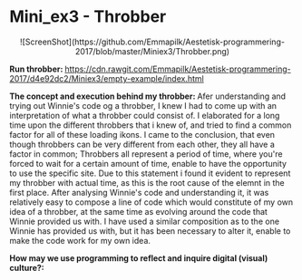 <H1> Mini_ex3 - Throbber </H1>
<p align="center">![ScreenShot](https://github.com/Emmapilk/Aestetisk-programmering-2017/blob/master/Miniex3/Throbber.png)

<b> Run throbber: </b> https://cdn.rawgit.com/Emmapilk/Aestetisk-programmering-2017/d4e92dc2/Miniex3/empty-example/index.html

<b> The concept and execution behind my throbber: </b> 
Afer understanding and trying out Winnie's code og a throbber, I knew I had to come up with an interpretation of what a throbber could consist of. I elaborated for a long time upon the different throbbers that i knew of, and tried to find a common factor for all of these loading ikons. I came to the conclusion, that even though throbbers can be very different from each other, they all have a factor in common; Throbbers all represent a period of time, where you're forced to wait for a certain amount of time, enable to have the opportunity to use the specific site. Due to this statement i found it evident to represent my throbber with actual time, as this is the root cause of the elemnt in the first place. 
After analysing Winnie's code and understanding it, it was relatively easy to compose a line of code which would constitute of my own idea of a throbber, at the same time as evolving around the code that Winnie provided us with. I have used a similar composition as to the one Winnie has provided us with, but it has been necessary to alter it, enable to make the code work for my own idea. 

<b> How may we use programming to reflect and inquire digital (visual) culture?: </b>
